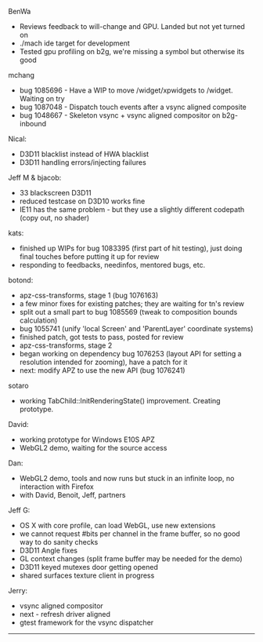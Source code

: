 BenWa
* Reviews feedback to will-change and GPU. Landed but not yet turned on
* ./mach ide target for development
* Tested gpu profiling on b2g, we're missing a symbol but otherwise its good

mchang
* bug 1085696 - Have a WIP to move /widget/xpwidgets to /widget. Waiting on try
* bug 1087048 - Dispatch touch events after a vsync aligned composite
* bug 1048667 - Skeleton vsync + vsync aligned compositor on b2g-inbound

Nical:
* D3D11 blacklist instead of HWA blacklist
* D3D11 handling errors/injecting failures

Jeff M & bjacob:
* 33 blackscreen D3D11
* reduced testcase on D3D10 works fine
* IE11 has the same problem - but they use a slightly different codepath (copy out, no shader)

kats:
* finished up WIPs for bug 1083395 (first part of hit testing), just doing final touches before putting it up for review
* responding to feedbacks, needinfos, mentored bugs, etc.

botond:
* apz-css-transforms, stage 1 (bug 1076163)
* a few minor fixes for existing patches; they are waiting for tn's review
* split out a small part to bug 1085569 (tweak to composition bounds calculation)
* bug 1055741 (unify 'local Screen' and 'ParentLayer' coordinate systems)
* finished patch, got tests to pass, posted for review
* apz-css-transforms, stage 2
* began working on dependency bug 1076253 (layout API for setting a resolution intended for zooming), have a patch for it
* next: modify APZ to use the new API (bug 1076241)

sotaro
* working TabChild::InitRenderingState() improvement. Creating prototype.

David:
* working prototype for Windows E10S APZ
* WebGL2 demo, waiting for the source access

Dan:
* WebGL2 demo, tools and now runs but stuck in an infinite loop, no interaction with Firefox
* with David, Benoit, Jeff, partners

Jeff G:
* OS X with core profile, can load WebGL, use new extensions
* we cannot request #bits per channel in the frame buffer, so no good way to do sanity checks
* D3D11 Angle fixes
* GL context changes (split frame buffer may be needed for the demo)
* D3D11 keyed mutexes door getting opened
* shared surfaces texture client in progress

Jerry:
* vsync aligned compositor
* next - refresh driver aligned
* gtest framework for the vsync dispatcher

________________


